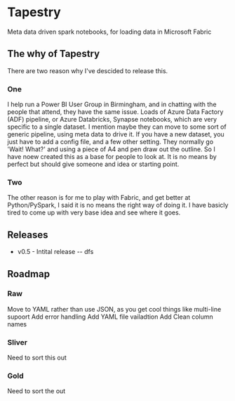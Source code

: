 # Tapestry
Meta data driven spark notebooks, for loading data in Microsoft Fabric

## The why of Tapestry
There are two reason why I've descided to release this.
### One
I help run a Power BI User Group in Birmingham, and in chatting with the people that attend, they have the same issue. Loads of Azure Data Factory (ADF) pipeline, or Azure Databricks, Synapse notebooks, which are very specific to a single dataset. I mention maybe they can move to some sort of generic pipeline, using meta data to drive it. If you have a new dataset, you just have to add a config file, and a few other setting. They normally go 'Wait! What?' and using a piece of A4 and pen draw out the outline. So I have noew created this as a base for people to look at.
It is no means by perfect but should give someone and idea or starting point.
### Two
The other reason is for me to play with Fabric, and get better at Python/PySpark, I said it is no means the right way of doing it. I have basicly tired to come up with very base idea and see where it goes.

## Releases
-  v0.5 - Intital release
-- dfs

## Roadmap
### Raw
Move to YAML rather than use JSON, as you get cool things like multi-line supoort
Add error handling
Add YAML file vailadtion
Add Clean column names

### Sliver
Need to sort this out

### Gold
Need to sort the out
